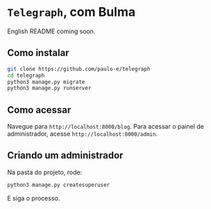 # `Telegraph`, com Bulma

English README coming soon.

## Como instalar

``` sh
git clone https://github.com/paulo-e/telegraph
cd telegraph
python3 manage.py migrate
python3 manage.py runserver
```

## Como acessar

Navegue para `http://localhost:8000/blog`. Para acessar o painel de administrador, acesse `http://localhost:8000/admin`.

## Criando um administrador

Na pasta do projeto, rode:

``` sh
python3 manage.py createsuperuser
```

E siga o processo.
